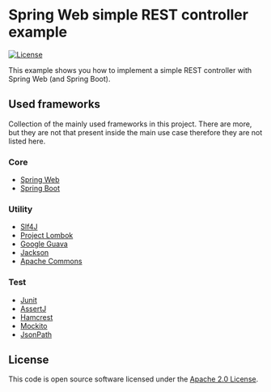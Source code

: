 # Spring Web simple REST controller example
[![License](http://img.shields.io/:license-apache-blue.svg)](http://www.apache.org/licenses/LICENSE-2.0.html)

This example shows you how to implement a simple REST controller with Spring Web (and Spring Boot).

## Used frameworks
Collection of the mainly used frameworks in this project. There are more, but they are not that present inside the main use case therefore they are not listed here.

### Core
* [Spring Web](https://docs.spring.io/spring/docs/4.3.12.RELEASE/spring-framework-reference/htmlsingle/#spring-web)
* [Spring Boot](https://docs.spring.io/spring-boot/docs/1.5.10.RELEASE/reference/htmlsingle)

### Utility
* [Slf4J](https://www.slf4j.org/index.html)
* [Project Lombok](https://projectlombok.org)
* [Google Guava](https://github.com/google/guava)
* [Jackson](https://github.com/FasterXML/jackson)
* [Apache Commons](https://commons.apache.org)

### Test
* [Junit](https://junit.org/junit4)
* [AssertJ](http://joel-costigliola.github.io/assertj)
* [Hamcrest](http://hamcrest.org/JavaHamcrest)
* [Mockito](http://site.mockito.org)
* [JsonPath](https://github.com/json-path/JsonPath)

## License
This code is open source software licensed under the [Apache 2.0 License](https://www.apache.org/licenses/LICENSE-2.0.html).
